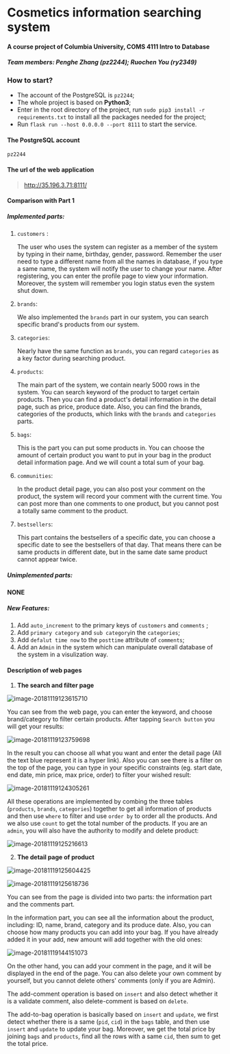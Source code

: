 # Cosmetics information searching system

#### A course project of Columbia University, COMS 4111 Intro to Database

##### Team members: Penghe Zhang (pz2244); Ruochen You (ry2349)



### How to start?

+ The account of the PostgreSQL is `pz2244`;
+ The whole project is based on __Python3__;
+ Enter in the root directory of the project, run `sudo pip3 install -r requirements.txt` to install all the packages needed for the project;
+ Run `flask run --host 0.0.0.0 --port 8111` to start the service.



#### The PostgreSQL account

`pz2244`



#### The url of the web application

> http://35.196.3.71:8111/



#### Comparison with Part 1

##### Implemented parts:

1. `customers` : 

   The user who uses the system can register as a member of the system by typing in their name, birthday, gender, password. Remember the user need to type a different name from all the names in database, if you type a same name, the system will notify the user to change your name. After registering, you can enter the profile page to view your information. Moreover, the system will remember you login status even the system shut down.

2. `brands`:

   We also implemented the `brands` part in our system, you can search specific brand's products from our system.

3. `categories`:

   Nearly have the same function as `brands`, you can regard `categories` as a key factor during searching product.

4. `products`:

   The main part of the system, we contain nearly 5000 rows in the system. You can search keyword of the product to target certain products. Then you can find a product's detail information in the detail page, such as price, produce date. Also, you can find the brands, categories of the products, which links with the `brands` and `categories` parts.

5. `bags`:

   This is the part you can put some products in. You can choose the amount of certain product you want to put in your bag in the product detail information page. And we will count a total sum of your bag.

6. `communities`:

   In the product detail page, you can also post your comment on the product, the system will record your comment with the current time. You can post more than one comments to one product, but you cannot post a totally same comment to the product.

7. `bestsellers`:

   This part contains the bestsellers of a specific date, you can choose a specific date to see the bestsellers of that day. That means there can be same products in different date, but in the same date same product cannot appear twice.




##### Unimplemented parts:

__NONE__



##### New Features:

1. Add `auto_increment` to the primary keys of  `customers` and `comments` ;
2. Add `primary category` and `sub category`in the `categories`;
3. Add `defalut time now` to the `posttime` attribute of `comments`;
4. Add an `Admin` in the system which can manipulate overall database of the system in a visulization way. 



#### Description of web pages

1. __The search and filter page__

![image-20181119123615710](./repo/image-20181119123615710.png)

You can see from the web page, you can enter the keyword, and choose brand/category to filter certain products. After tapping `Search button` you will get your results:

![image-20181119123759698](./repo/image-20181119123759698.png)

In the result you can choose all what you want and enter the detail page (All the text blue represent it is a hyper link). Also you can see there is a filter on the top of the page, you can type in your specific constraints (eg. start date, end date, min price, max price, order) to filter your wished result:

![image-20181119124305261](./repo/image-20181119124305261.png)

All these operations are implemented by combing the three tables (`products`, `brands`, `categories`) together to get all information of products and then use `where` to filter and use `order by` to order all the products. And we also use `count` to get the total number of the products. If you are an `admin`, you will also have the authority to modify and delete product:

![image-20181119125216613](./repo/image-20181119125216613.png)



2. __The detail page of product__

![image-20181119125604425](./repo/image-20181119125604425.png)

![image-20181119125618736](./repo/image-20181119125618736.png)

You can see from the page is divided into two parts: the information part and the comments part.

In the information part, you can see all the information about the product, including: ID, name, brand, category and its produce date. Also, you can choose how many products you can add into your bag. If you have already added it in your add, new amount will add together with the old ones:

![image-20181119144151073](./repo/image-20181119144151073.png)

On the other hand, you can add your comment in the page, and it will be displayed in the end of the page. You can also delete your own comment by yourself, but you cannot delete others' comments (only if you are Admin). 

The add-comment operation is based on `insert` and also detect whether it is a validate comment, also delete-comment is based on `delete`.

The add-to-bag operation is basically based on `insert` and `update`, we first detect whether there is a same (`pid`, `cid`) in the `bags` table, and then use `insert` and `update` to update your bag. Moreover, we get the total price by joining `bags` and `products`, find all the rows with a same `cid`, then sum to get the total price.

